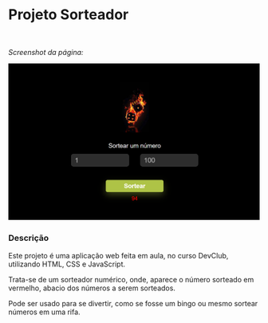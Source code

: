 <h1>Projeto Sorteador</h1>
<br> 
<p><i>Screenshot da página:</i><p>

<img src="https://github.com/rachelbsa/sorteador/blob/main/screenshot.png?raw=true"/>

<h3>Descrição</h3>

<p>Este projeto é uma aplicação web feita em aula, no curso DevClub, utilizando HTML, CSS e JavaScript.</p>
<p>Trata-se de um sorteador numérico, onde, aparece o número sorteado em vermelho, abacio dos números a serem sorteados.</p>
<p>Pode ser usado para se divertir, como se fosse um bingo ou mesmo sortear números em uma rifa.</p>

